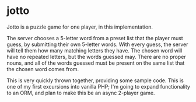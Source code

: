jotto
=====
Jotto is a puzzle game for one player, in this implementation.

The server chooses a 5-letter word from a preset list that the player must
guess, by submitting their own 5-letter words. With every guess, the server
will tell them how many matching letters they have. The chosen word will have
no repeated letters, but the words guessed may. There are no proper nouns, and
all of the words guessed must be present on the same list that the chosen word
comes from.

This is very quickly thrown together, providing some sample code. This is one
of my first excursions into vanilla PHP; I'm going to expand functionality to
an ORM, and plan to make this be an async 2-player game.
